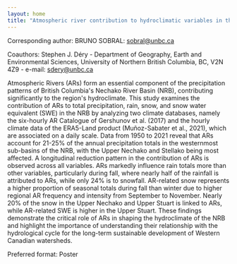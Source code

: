 ```yaml
---
layout: home
title: "Atmospheric river contribution to hydroclimatic variables in the Nechako watershed"
---
```



Corresponding author: BRUNO SOBRAL: sobral@unbc.ca

Coauthors: Stephen J. Déry - Department of Geography, Earth and Environmental Sciences, University of Northern British Columbia, BC, V2N 4Z9 - e-mail: sdery@unbc.ca 

Atmospheric Rivers (ARs) form an essential component of the precipitation patterns of British Columbia's Nechako River Basin (NRB), contributing significantly to the region's hydroclimate. This study examines the contribution of ARs to total precipitation, rain, snow, and snow water equivalent (SWE) in the NRB by analyzing two climate databases, namely the six-hourly AR Catalogue of Gershunov et al. (2017) and the hourly climate data of the ERA5-Land product (Muñoz-Sabater et al., 2021), which are associated on a daily scale. Data from 1950 to 2021 reveal that ARs account for 21-25% of the annual precipitation totals in the westernmost sub-basins of the NRB, with the Upper Nechako and Stellako being most affected. A longitudinal reduction pattern in the contribution of ARs is observed across all variables. ARs markedly influence rain totals more than other variables, particularly during fall, where nearly half of the rainfall is attributed to ARs, while only 24% is to snowfall. AR-related snow represents a higher proportion of seasonal totals during fall than winter due to higher regional AR frequency and intensity from September to November. Nearly 20% of the snow in the Upper Nechako and Upper Stuart is linked to ARs, while AR-related SWE is higher in the Upper Stuart. These findings demonstrate the critical role of ARs in shaping the hydroclimate of the NRB and highlight the importance of understanding their relationship with the hydrological cycle for the long-term sustainable development of Western Canadian watersheds.

Preferred format: Poster
